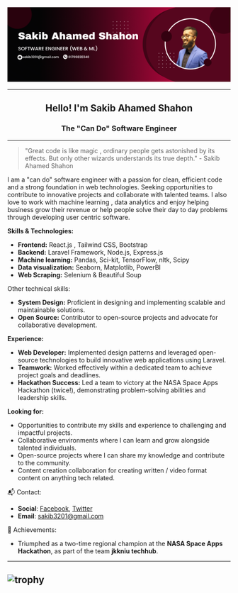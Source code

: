 <div align="center" style="width: 100%;">
  <img src="software engineer (Web & ML).png">
</div>

---

<h2 align="center"> Hello! I'm Sakib Ahamed Shahon</h2>
<h3 align="center"> The "Can Do" Software Engineer </h3>

-----

> "Great code is like magic , ordinary people gets astonished by its effects. But only other wizards understands its true depth." - Sakib Ahamed Shahon

I am a "can do" software engineer with a passion for clean, efficient code and a strong foundation in web technologies. Seeking opportunities to contribute to innovative projects and collaborate with talented teams. I also love to work with machine learning , data analytics and enjoy helping business grow their revenue or help people solve their day to day problems through developing user centric software.

**Skills & Technologies:**

* **Frontend:** React.js , Tailwind CSS, Bootstrap
* **Backend:** Laravel Framework, Node.js, Express.js
* **Machine learning:** Pandas, Sci-kit, TensorFlow, nltk, Scipy
* **Data visualization:** Seaborn, Matplotlib, PowerBI
* **Web Scraping:** Selenium & Beautiful Soup 

Other technical skills:
* **System Design:** Proficient in designing and implementing scalable and maintainable solutions.
* **Open Source:** Contributor to open-source projects and advocate for collaborative development.

**Experience:**

* **Web Developer:** Implemented design patterns and leveraged open-source technologies to build innovative web applications using Laravel.
* **Teamwork:** Worked effectively within a dedicated team to achieve project goals and deadlines.
* **Hackathon Success:** Led a team to victory at the NASA Space Apps Hackathon (twice!), demonstrating problem-solving abilities and leadership skills.

**Looking for:**

* Opportunities to contribute my skills and experience to challenging and impactful projects.
* Collaborative environments where I can learn and grow alongside talented individuals.
* Open-source projects where I can share my knowledge and contribute to the community.
* Content creation collaboration for creating written / video format content on anything tech related.
  
📬 Contact:

- **Social**: [Facebook](https://www.facebook.com/sakib.shahon), [Twitter](https://twitter.com/SakibShahon)
- **Email**: sakib3201@gmail.com

🌟 Achievements:
- Triumphed as a two-time regional champion at the **NASA Space Apps Hackathon**, as part of the team **jkkniu techhub**.


---
![trophy](https://github-profile-trophy.vercel.app/?username=sakib3201&theme=dracula)
---
